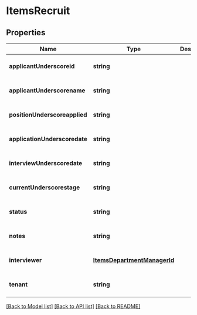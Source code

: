 # ItemsRecruit

## Properties
Name | Type | Description | Notes
------------ | ------------- | ------------- | -------------
**applicantUnderscoreid** | **string** |  | [optional] [default to null]
**applicantUnderscorename** | **string** |  | [optional] [default to null]
**positionUnderscoreapplied** | **string** |  | [optional] [default to null]
**applicationUnderscoredate** | **string** |  | [optional] [default to null]
**interviewUnderscoredate** | **string** |  | [optional] [default to null]
**currentUnderscorestage** | **string** |  | [optional] [default to null]
**status** | **string** |  | [optional] [default to null]
**notes** | **string** |  | [optional] [default to null]
**interviewer** | [**ItemsDepartmentManagerId**](ItemsDepartmentManagerId.md) |  | [optional] [default to null]
**tenant** | **string** |  | [optional] [default to null]

[[Back to Model list]](../README.md#documentation-for-models) [[Back to API list]](../README.md#documentation-for-api-endpoints) [[Back to README]](../README.md)


